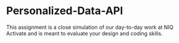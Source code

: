# Personalized-Data-API
 This assignment is a close simulation of our day-to-day work at NIQ Activate and is  meant to evaluate your design and coding skills.
